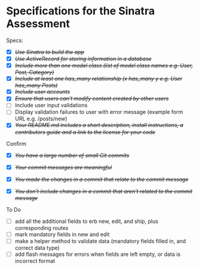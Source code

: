 # Specifications for the Sinatra Assessment

Specs:
- [X] ~~*Use Sinatra to build the app*~~
- [X] ~~*Use ActiveRecord for storing information in a database*~~
- [X] ~~*Include more than one model class (list of model class names e.g. User, Post, Category)*~~
- [X] ~~*Include at least one has_many relationship (x has_many y e.g. User has_many Posts)*~~
- [X] ~~*Include user accounts*~~
- [X] ~~*Ensure that users can't modify content created by other users*~~
- [ ] Include user input validations
- [ ] Display validation failures to user with error message (example form URL e.g. /posts/new)
- [X] ~~*Your README.md includes a short description, install instructions, a contributors guide and a link to the license for your code*~~

Confirm
- [X] ~~*You have a large number of small Git commits*~~
- [X] ~~*Your commit messages are meaningful*~~
- [X] ~~*You made the changes in a commit that relate to the commit message*~~
- [X] ~~*You don't include changes in a commit that aren't related to the commit message*~~


To Do
* [ ] add all the additional fields to erb new, edit, and ship, plus corresponding routes
* [ ] mark mandatory fields in new and edit
* [ ] make a helper method to validate data (mandatory fields filled in, and correct data type)
* [ ] add flash messages for errors when fields are left empty, or data is incorrect format